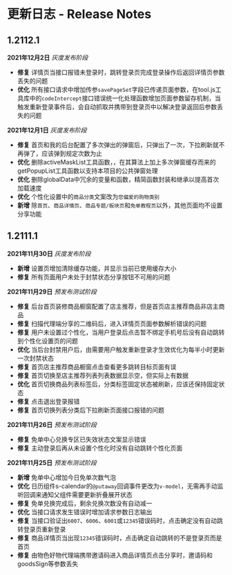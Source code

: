 # 更新日志 - Release Notes

## 1.2112.1

**2021年12月2日** *灰度发布阶段*

+ **修复** 详情页当接口报错未登录时，跳转登录页完成登录操作后返回详情页参数丢失的问题
+ **优化** 所有接口请求中增加传参`savePageSet`字段已传递页面参数，在tool.js工具库中的`codeIntercept`接口错误统一化处理函数增加页面参数留存机制，当触发重新登录事件后，会自动抓取并携带到登录页中以解决登录返回后参数丢失的问题

**2021年12月1日** *灰度发布阶段*

+ **修复** 首页和我的后台配置了多次弹出的弹窗后，只弹出了一次，下拉刷新就不再弹了，应该弹到规定次数为止
+ **优化** 删除activeMaskList工具函数，，在其算法上加上多次弹窗缓存而来的getPopupList工具函数以支持本项目的公共弹窗处理
+ **优化** 删除globalData中冗余的变量和函数，精简函数封装和继承以提高首次加载速度
+ **优化** 个性化设置中的`商品分类`文案改为`您偏爱的购物类别`
+ **新增** 除`首页`、`商品详情页`、`商品专题/板块页`和`免单教程页`以外，其他页面均不设置分享功能

## 1.2111.1

**2021年11月30日** *灰度发布阶段*

+ **新增** 设置页增加清除缓存功能，并显示当前已使用缓存大小
+ **修复** 所有页面用户未处于封禁状态分享按钮不可用的问题

**2021年11月29日** *预发布测试阶段*

+ **修复** 后台首页装修商品橱窗配置了店主推荐，但是首页店主推荐商品非店主商品
+ **修复** 扫描代理端分享的二维码后，进入详情页页面参数解析错误的问题
+ **修复** 用户未设置过个性化，当用户登录后点击暂不绑定手机号后没有自动跳转到个性化设置页的问题
+ **优化** 当后台封禁用户后，由需要用户触发重新登录才生效优化为每半小时更新一次封禁状态
+ **修复** 首页店主推荐商品橱窗点击查看更多跳转目标页面有误
+ **修复** 首页切换至店主推荐列表列表数据显示空，但实际上有数据
+ **优化** 首页切换商品列表标签后，分类标签固定状态被刷新，应该还保持固定状态
+ **修复** 点击退出登录报错
+ **修复** 首页切换列表分类后下拉刷新页面接口报错的问题

**2021年11月26日** *预发布测试阶段*

+ **修复** 免单中心兑换专区已失效状态文案显示错误
+ **修复** 主动登录后再从未设置个性化时没有自动跳转个性化页面

**2021年11月25日** *预发布测试阶段*

+ **新增** 免单中心增加今日免单次数气泡
+ **优化** 日历组件s-calendar的`@putaway`回调事件更改为`v-model`，无需再手动监听回调来通知父组件需要更新折叠展开状态
+ **修复** 免单兑换完成后，剩余兑换次数没有自动减一
+ **优化** 当接口请求发生错误时增加请求参数日志输出
+ **修复** 当接口验证出`6007`、`6006`、`6001`或`12345`错误码时，点击确定没有自动跳转登录页重新登录
+ **修复** 商品详情页当出现`12345`错误码时，点击确定自动跳转的不是登录页而是首页
+ **修复** 由物色好物代理端携带邀请码进入商品详情页点击分享时，邀请码和goodsSign等参数丢失